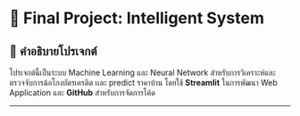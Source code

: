 # 🚀 Final Project: Intelligent System
## 📌 คำอธิบายโปรเจกต์
โปรเจกต์นี้เป็นระบบ Machine Learning และ Neural Network สำหรับการวิเคราะห์และตรวจจับการฉ้อโกงบัตรเครดิต เเละ predict ราคาบ้าน โดยใช้ **Streamlit** ในการพัฒนา Web Application และ **GitHub** สำหรับการจัดการโค้ด

---